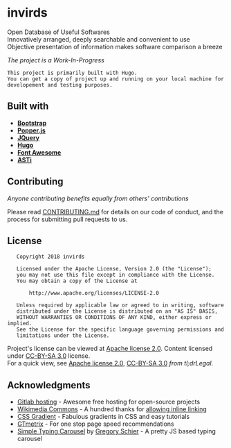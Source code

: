# invirds

Open Database of Useful Softwares  
Innovatively arranged, deeply searchable and convenient to use  
Objective presentation of information makes software comparison a breeze  
  
_The project is a Work-In-Progress_

```
This project is primarily built with Hugo.
You can get a copy of project up and running on your local machine for developement and testing purposes.
```

## Built with

* [__Bootstrap__](https://getbootstrap.com/)
* [__Popper.js__](https://popper.js.org/)
* [__JQuery__](https://jquery.com/)
* [__Hugo__](https://gohugo.io/)
* [__Font Awesome__](https://fontawesome.com/)
* [__ASTi__](https://gitlab.com/invirds/asti)
<!-- * UnCSS or CriticalCSS : yet to be implemented -->
<!-- * loadCSS : yet to be implemented -->

## Contributing

_Anyone contributing benefits equally from others' contributions_  
  
Please read [CONTRIBUTING.md](CONTRIBUTING.md) for details on our code of conduct, and the process for submitting pull requests to us.

## License

```
   Copyright 2018 invirds

   Licensed under the Apache License, Version 2.0 (the "License");
   you may not use this file except in compliance with the License.
   You may obtain a copy of the License at

       http://www.apache.org/licenses/LICENSE-2.0

   Unless required by applicable law or agreed to in writing, software
   distributed under the License is distributed on an "AS IS" BASIS,
   WITHOUT WARRANTIES OR CONDITIONS OF ANY KIND, either express or implied.
   See the License for the specific language governing permissions and
   limitations under the License.
```

Project's license can be viewed at [Apache license 2.0](LICENSE). Content licensed under [CC-BY-SA 3.0](https://creativecommons.org/licenses/by-sa/3.0/legalcode/) license.  
For a quick view, see [Apache license 2.0](https://tldrlegal.com/license/apache-license-2.0-(apache-2.0)), [CC-BY-SA 3.0](https://tldrlegal.com/license/creative-commons-attribution-(cc)) _from tl;drLegal_.

## Acknowledgments

* [Gitlab hosting](https://about.gitlab.com/product/pages/) - Awesome free hosting for open-source projects
* [Wikimedia Commons](https://commons.wikimedia.org/wiki/Main_Page) - A hundred thanks for [allowing inline linking](https://commons.wikimedia.org/wiki/Commons:Reusing_content_outside_Wikimedia/technical#Hotlinking)
* [CSS Gradient](https://cssgradient.io/) - Fabulous gradients in CSS and easy tutorials
* [GTmetrix](https://gtmetrix.com/) - For one stop page speed recommendations
* [Simple Typing Carousel](https://codepen.io/gschier/pen/jkivt) by [Gregory Schier](https://codepen.io/gschier) - A pretty JS based typing carousel
<!-- * Algolia - Super smart searches -->
<!-- * Zoho Mail - Custom email hosting -->